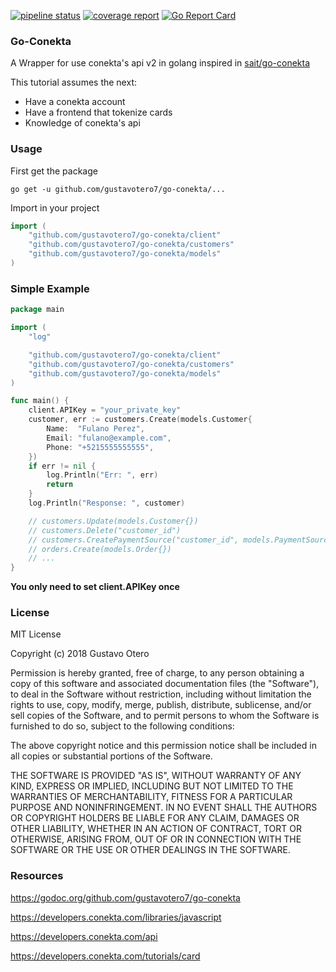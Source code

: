 [![pipeline status](https://gitlab.com/gustavotero7/go-conekta/badges/develop/pipeline.svg)](https://gitlab.com/gustavotero7/go-conekta/commits/develop) [![coverage report](https://gitlab.com/gustavotero7/go-conekta/badges/develop/coverage.svg)](https://gitlab.com/gustavotero7/go-conekta/commits/develop) [![Go Report Card](https://goreportcard.com/badge/github.com/gustavotero7/go-conekta)](https://goreportcard.com/report/github.com/gustavotero7/go-conekta)

### Go-Conekta
A Wrapper for use conekta's api v2 in golang inspired in [sait/go-conekta](https://github.com/sait/go-conekta)

This tutorial assumes the next:

* Have a conekta account
* Have a frontend that tokenize cards
* Knowledge of conekta's api

### Usage

First get the package

```
go get -u github.com/gustavotero7/go-conekta/...
```

Import in your project

```go
import (
	"github.com/gustavotero7/go-conekta/client"
	"github.com/gustavotero7/go-conekta/customers"
	"github.com/gustavotero7/go-conekta/models"
)
```

### Simple Example

```go
package main

import (
	"log"

	"github.com/gustavotero7/go-conekta/client"
	"github.com/gustavotero7/go-conekta/customers"
	"github.com/gustavotero7/go-conekta/models"
)

func main() {
	client.APIKey = "your_private_key"
	customer, err := customers.Create(models.Customer{
		Name:  "Fulano Perez",
		Email: "fulano@example.com",
		Phone: "+5215555555555",
	})
	if err != nil {
		log.Println("Err: ", err)
		return
	}
	log.Println("Response: ", customer)

	// customers.Update(models.Customer{})
	// customers.Delete("customer_id")
	// customers.CreatePaymentSource("customer_id", models.PaymentSource{})
	// orders.Create(models.Order{})
	// ...
}
```
**You only need to set client.APIKey once**

### License

MIT License

Copyright (c) 2018 Gustavo Otero

Permission is hereby granted, free of charge, to any person obtaining a copy
of this software and associated documentation files (the "Software"), to deal
in the Software without restriction, including without limitation the rights
to use, copy, modify, merge, publish, distribute, sublicense, and/or sell
copies of the Software, and to permit persons to whom the Software is
furnished to do so, subject to the following conditions:

The above copyright notice and this permission notice shall be included in all
copies or substantial portions of the Software.

THE SOFTWARE IS PROVIDED "AS IS", WITHOUT WARRANTY OF ANY KIND, EXPRESS OR
IMPLIED, INCLUDING BUT NOT LIMITED TO THE WARRANTIES OF MERCHANTABILITY,
FITNESS FOR A PARTICULAR PURPOSE AND NONINFRINGEMENT. IN NO EVENT SHALL THE
AUTHORS OR COPYRIGHT HOLDERS BE LIABLE FOR ANY CLAIM, DAMAGES OR OTHER
LIABILITY, WHETHER IN AN ACTION OF CONTRACT, TORT OR OTHERWISE, ARISING FROM,
OUT OF OR IN CONNECTION WITH THE SOFTWARE OR THE USE OR OTHER DEALINGS IN THE
SOFTWARE.

### Resources

https://godoc.org/github.com/gustavotero7/go-conekta

https://developers.conekta.com/libraries/javascript

https://developers.conekta.com/api

https://developers.conekta.com/tutorials/card
